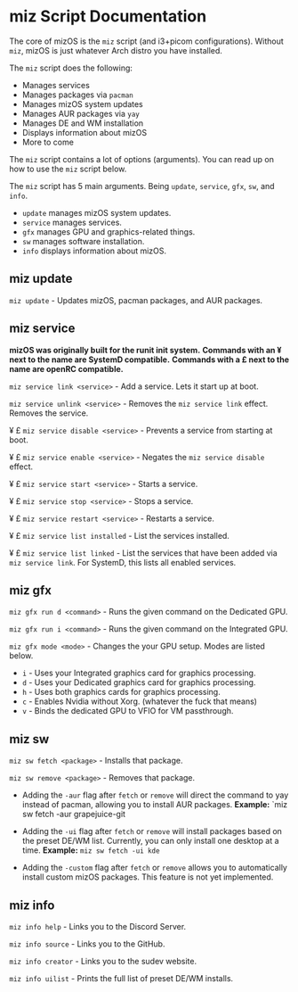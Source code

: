 # miz Script Documentation

The core of mizOS is the `miz` script (and i3+picom configurations). Without `miz`, mizOS is just whatever Arch distro you have installed.

The `miz` script does the following:
- Manages services
- Manages packages via `pacman`
- Manages mizOS system updates
- Manages AUR packages via `yay`
- Manages DE and WM installation
- Displays information about mizOS
- More to come


The `miz` script contains a lot of options (arguments). You can read up on how to use the `miz` script below.



The `miz` script has 5 main arguments. Being `update`, `service`, `gfx`, `sw`, and `info`.

- `update` manages mizOS system updates.
- `service` manages services.
- `gfx` manages GPU and graphics-related things.
- `sw` manages software installation.
- `info` displays information about mizOS.

## miz update
`miz update` - Updates mizOS, pacman packages, and AUR packages.

## miz service

**mizOS was originally built for the runit init system.** 
**Commands with an ¥ next to the name are SystemD compatible.**
**Commands with a £ next to the name are openRC compatible.**

`miz service link <service>` - Add a service. Lets it start up at boot.

`miz service unlink <service>` - Removes the `miz service link` effect. Removes the service.

¥ £ `miz service disable <service>` - Prevents a service from starting at boot.

¥ £ `miz service enable <service>` - Negates the `miz service disable` effect.

¥ £ `miz service start <service>` - Starts a service.

¥ £ `miz service stop <service>` - Stops a service.

¥ £ `miz service restart <service>` - Restarts a service.

¥ £ `miz service list installed` - List the services installed.

¥ £ `miz service list linked` - List the services that have been added via `miz service link`. For SystemD, this lists all enabled services. 

## miz gfx
`miz gfx run d <command>` - Runs the given command on the Dedicated GPU.

`miz gfx run i <command>` - Runs the given command on the Integrated GPU.

`miz gfx mode <mode>` - Changes the your GPU setup. Modes are listed below.
- `i` - Uses your Integrated graphics card for graphics processing.
- `d` - Uses your Dedicated graphics card for graphics processing.
- `h` - Uses both graphics cards for graphics processing.
- `c` - Enables Nvidia without Xorg. (whatever the fuck that means)
- `v` - Binds the dedicated GPU to VFIO for VM passthrough.

## miz sw
`miz sw fetch <package>` - Installs that package.

`miz sw remove <package>` - Removes that package.

- Adding the `-aur` flag after `fetch` or `remove` will direct the command to yay instead of pacman, allowing you to install AUR packages.
**Example:** `miz sw fetch -aur grapejuice-git

- Adding the `-ui` flag after `fetch` or `remove` will install packages based on the preset DE/WM list. Currently, you can only install one desktop at a time.
**Example:** `miz sw fetch -ui kde`

- Adding the `-custom` flag after `fetch` or `remove` allows you to automatically install custom mizOS packages. This feature is not yet implemented.




## miz info
`miz info help` - Links you to the Discord Server.

`miz info source` - Links you to the GitHub.

`miz info creator` - Links you to the sudev website.

`miz info uilist` - Prints the full list of preset DE/WM installs.
